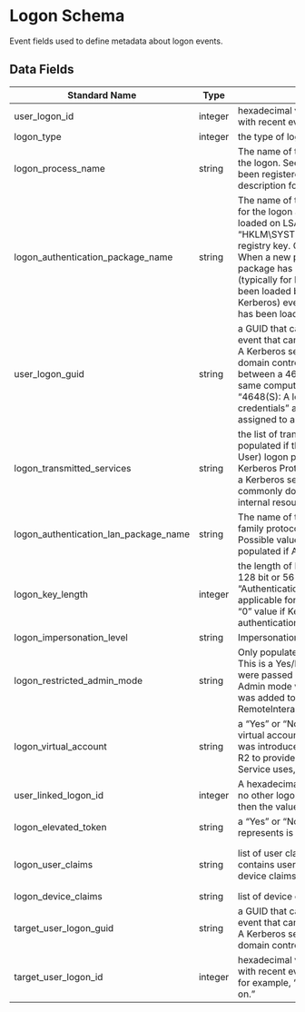 # Logon Schema

Event fields used to define metadata about logon events.

## Data Fields

| Standard Name | Type | Description | Sample Value |
|--------|---------|-------|-------|
| user_logon_id                         | integer | hexadecimal value that can help you correlate this event with recent events that might contain the same Logon ID                                                                                                                                                                                                                                                                                                                                                                                                                                                                                       | 0x8dcdc                                                                                               |
| logon_type                            | integer | the type of logon which was performed                                                                                                                                                                                                                                                                                                                                                                                                                                                                                                                                                                  | 2                                                                                                     |
| logon_process_name                    | string  | The name of the trusted logon process that was used for the logon. See event “4611: A trusted logon process has been registered with the Local Security Authority” description for more information.                                                                                                                                                                                                                                                                                                                                                                                                   | User32                                                                                                |
| logon_authentication_package_name     | string  | The name of the authentication package which was used for the logon authentication process. Default packages loaded on LSA startup are located in “HKLM\SYSTEM\CurrentControlSet\Control\Lsa\OSConfig” registry key. Other packages can be loaded at runtime. When a new package is loaded a “4610: An authentication package has been loaded by the Local Security Authority” (typically for NTLM) or “4622: A security package has been loaded by the Local Security Authority” (typically for Kerberos) event is logged to indicate that a new package has been loaded along with the package name. | Negotiate                                                                                             |
| user_logon_guid                       | string  | a GUID that can help you correlate this event with another event that can contain the same Logon GUID, “4769(S, F): A Kerberos service ticket was requested event on a domain controller. It also can be used for correlation between a 4624 event and several other events (on the same computer) that can contain the same Logon GUID, “4648(S): A logon was attempted using explicit credentials” and “4964(S): Special groups have been assigned to a new logon.”                                                                                                                                  | {00000000-0000-0000-0000-000000000000}                                                                |
| logon_transmitted_services            | string  | the list of transmitted services. Transmitted services are populated if the logon was a result of a S4U (Service For User) logon process. S4U is a Microsoft extension to the Kerberos Protocol to allow an application service to obtain a Kerberos service ticket on behalf of a user – most commonly done by a front-end website to access an internal resource on behalf of a user.                                                                                                                                                                                                                | -                                                                                                     |
| logon_authentication_lan_package_name | string  | The name of the LAN Manager sub-package (NTLM-family protocol name) that was used during logon. Possible values are: NTLM V1, NTLM V2, LM. Only populated if Authentication Package = NTLM.                                                                                                                                                                                                                                                                                                                                                                                                            | -                                                                                                     |
| logon_key_length                      | integer | the length of NTLM Session Security key. Typically it has 128 bit or 56 bit length. This parameter is always 0 if “Authentication Package” = “Kerberos”, because it is not applicable for Kerberos protocol. This field will also have “0” value if Kerberos was negotiated using Negotiate authentication package.                                                                                                                                                                                                                                                                                    | 0                                                                                                     |
| logon_impersonation_level             | string  | Impersonation level                                                                                                                                                                                                                                                                                                                                                                                                                                                                                                                                                                                    | %%1833                                                                                                |
| logon_restricted_admin_mode           | string  | Only populated for RemoteInteractive logon type sessions. This is a Yes/No flag indicating if the credentials provided were passed using Restricted Admin mode. Restricted Admin mode was added in Win8.1/2012R2 but this flag was added to the event in Win10. If not a RemoteInteractive logon, then this will be "-" string.                                                                                                                                                                                                                                                                        | -                                                                                                     |
| logon_virtual_account                 | string  | a “Yes” or “No” flag, which indicates if the account is a virtual account (e.g., "Managed Service Account"), which was introduced in Windows 7 and Windows Server 2008 R2 to provide the ability to identify the account that a given Service uses, instead of just using "NetworkService".                                                                                                                                                                                                                                                                                                            | %%1843                                                                                                |
| user_linked_logon_id                  | integer | A hexadecimal value of the paired logon session. If there is no other logon session associated with this logon session, then the value is “0x0”.                                                                                                                                                                                                                                                                                                                                                                                                                                                       | 0x0                                                                                                   |
| logon_elevated_token                  | string  | a “Yes” or “No” flag. If “Yes” then the session this event represents is elevated and has administrator privileges.                                                                                                                                                                                                                                                                                                                                                                                                                                                                                    | %%1842                                                                                                |
| logon_user_claims                     | string  | list of user claims for new logon session. This field contains user claims if user account was logged in and device claims if computer account was logged in                                                                                                                                                                                                                                                                                                                                                                                                                                           | ad://ext/cn:88d2b96fdb2b4c49 <%%1818> : "dadmin" ad://ext/Department:88d16a8edaa8c66b <%%1818> : "IT" |
| logon_device_claims                   | string  | list of device claims for new logon session                                                                                                                                                                                                                                                                                                                                                                                                                                                                                                                                                            | -                                                                                                     |
| target_user_logon_guid                | string  | a GUID that can help you correlate this event with another event that can contain the same Logon GUID, “4769(S, F): A Kerberos service ticket was requested event on a domain controller.                                                                                                                                                                                                                                                                                                                                                                                                              | {0887F1E4-39EA-D53C-804F-31D568A06274}                                                                |
| target_user_logon_id                  | integer | hexadecimal value that can help you correlate this event with recent events that might contain the same Logon ID, for example, “4624: An account was successfully logged on.”                                                                                                                                                                                                                                                                                                                                                                                                                          | 0x139faf                                                                                              |

